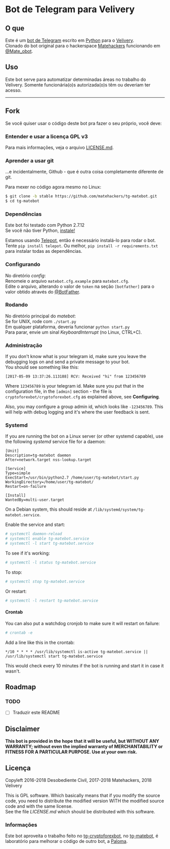 Bot de Telegram para Velivery
===

O que
---

Este é um [bot de Telegram](https://telegram.org/faq#bots) escrito em [Python](https://python.org) para o [Velivery](http://velivery.com.br).  
Clonado do bot original para o hackerspace [Matehackers](https://matehackers.org) funcionando em [@Mate_obot](https://telegram.me/mate_obot).  

Uso
---

Este bot serve para automatizar determinadas áreas no trabalho do Velivery. Somente funcionária(o)s autorizada(o)s têm ou deveriam ter acesso.  

---

Fork
---

Se você quiser usar o código deste bot pra fazer o seu próprio, você deve:  

### Entender e usar a licença GPL v3

Para mais informações, veja o arquivo [LICENSE.md](./LICENSE.md).  

### Aprender a usar git

...e incidentalmente, Github - que é outra coisa completamente diferente de git.  

Para mexer no código agora mesmo no Linux:  

```bash
$ git clone -b stable https://github.com/matehackers/tg-matebot.git
$ cd tg-matebot
```

### Dependências

Este bot foi testado com Python 2.7.12  
Se você não tiver Python, [instale!](https://www.python.org/downloads/)  

Estamos usando [Telepot](https://github.com/nickoala/telepot), então é necessário instalá-lo para rodar o bot.  
Tente `pip install telepot`. Ou melhor, `pip install -r requirements.txt` para instalar todas as dependências.  

### Configurando

No diretório *config*:  
Renomeie o arquivo `matebot.cfg.example` para `matebot.cfg`.  
Edite o arquivo, alterando o valor de `token` na seção `[botfather]` para o valor obtido através do [@BotFather](https://telegram.me/botfather).  

### Rodando

No diretório principal do *matebot*:  
Se for UNIX, rode com `./start.py`  
Em qualquer plataforma, deveria funcionar `python start.py`  
Para parar, envie um sinal *KeyboardInterrupt* (no Linux, CTRL+C).  

### Administração

If you don't know what is your telegram id, make sure you leave the debugging logs on and send a private message to your bot.  
You should see something like this:  

    [2017-05-09 13:37:26.113188] RCV: Received "hi" from 123456789

Where `123456789` is your telegram id. Make sure you put that in the configuration file, in the `[admin]` section - the file is `cryptoforexbot/cryptoforexbot.cfg` as explained above, see **Configuring**.  

Also, you may configure a group admin id, which looks like `-123456789`. This will help with debug logging and it's where the user feedback is sent.

### Systemd

If you are running the bot on a Linux server (or other systemd capable), use the following *systemd* service file for a daemon:

```systemd
[Unit]
Description=tg-matebot daemon
After=network.target nss-lookup.target

[Service]
Type=simple
ExecStart=/usr/bin/python2.7 /home/user/tg-matebot/start.py
WorkingDirectory=/home/user/tg-matebot/
Restart=on-failure

[Install]
WantedBy=multi-user.target
```

On a Debian system, this should reside at `/lib/systemd/system/tg-matebot.service`.

Enable the service and start:

```bash
# systemctl daemon-reload
# systemctl enable tg-matebot.service
# systemctl -l start tg-matebot.service
```

To see if it's working:

```bash
# systemctl -l status tg-matebot.service
```

To stop:

```bash
# systemctl stop tg-matebot.service
```

Or restart:

```bash
# systemctl -l restart tg-matebot.service
```

#### Crontab

You can also put a watchdog cronjob to make sure it will restart on failure:

```bash
# crontab -e
```

Add a line like this in the crontab:

```crontab
*/10 * * * * /usr/lib/systemctl is-active tg-matebot.service || /usr/lib/systemctl start tg-matebot.service
```

This would check every 10 minutes if the bot is running and start it in case it wasn't.

Roadmap
---

### TODO

- [ ] Traduzir este README

Disclaimer
---

**This bot is provided in the hope that it will be useful, but WITHOUT ANY WARRANTY; without even the implied warranty of MERCHANTABILITY or FITNESS FOR A PARTICULAR PURPOSE. Use at your own risk.**  

Licença
---

Copyleft 2016-2018 Desobediente Civil, 2017-2018 Matehackers, 2018 Velivery  

This is GPL software. Which basically means that if you modify the source code, you need to distribute the modified version WITH the modified source code and with the same license.  
See the file *LICENSE.md* which should be distributed with this software.  

### Informações

Este bot aproveita o trabalho feito no [tg-cryptoforexbot](https://github.com/desci/tg-cryptoforexbot), no [tg-matebot](https://github.com/matehackers/tg-matebot), é laboratório para melhorar o código de outro bot, a [Paloma](https://notabug.org/desci/Paloma).

